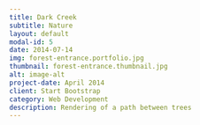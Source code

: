 ```yaml
---
title: Dark Creek
subtitle: Nature
layout: default
modal-id: 5
date: 2014-07-14
img: forest-entrance.portfolio.jpg
thumbnail: forest-entrance.thumbnail.jpg
alt: image-alt
project-date: April 2014
client: Start Bootstrap
category: Web Development
description: Rendering of a path between trees
---
```

